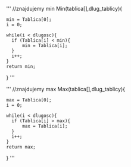 '''
//znajdujemy min
Min(tablica[],dlug_tablicy){
    
    min = Tablica[0];
    i = 0;
  
    while(i < dlugosc){
      if (Tablica[i] < min){
          min = Tablica[i];
      }
      i++;
    }
    return min;

}
'''

'''
//znajdujemy max
Max(tablica[],dlug_tablicy){
    
    max = Tablica[0];
    i = 0;
  
    while(i < dlugosc){
      if (Tablica[i] > max){
          max = Tablica[i];
      }
      i++;
    }
    return max;

}
'''
